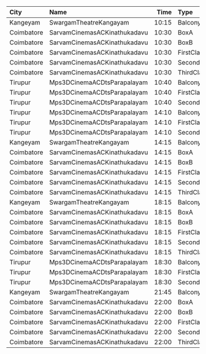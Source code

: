 | City       | Name                         |  Time | Type        | Price | Capacity | Booked |
| :--------- | :--------------------------- | ----: | :---------- | ----: | -------: | -----: |
| Kangeyam   | SwargamTheatreKangayam       | 10:15 | Balcony     |  100₹ |      121 |      0 |
| Coimbatore | SarvamCinemasACKinathukadavu | 10:30 | BoxA        |  120₹ |       16 |     16 |
| Coimbatore | SarvamCinemasACKinathukadavu | 10:30 | BoxB        |  120₹ |       16 |     16 |
| Coimbatore | SarvamCinemasACKinathukadavu | 10:30 | FirstClass  |  100₹ |      148 |     74 |
| Coimbatore | SarvamCinemasACKinathukadavu | 10:30 | SecondClass |   80₹ |      178 |     88 |
| Coimbatore | SarvamCinemasACKinathukadavu | 10:30 | ThirdClass  |   80₹ |       53 |     53 |
| Tirupur    | Mps3DCinemaACDtsParapalayam  | 10:40 | Balcony     |  120₹ |      175 |    175 |
| Tirupur    | Mps3DCinemaACDtsParapalayam  | 10:40 | FirstClass  |  100₹ |      333 |    295 |
| Tirupur    | Mps3DCinemaACDtsParapalayam  | 10:40 | SecondClass |   80₹ |      224 |    180 |
| Tirupur    | Mps3DCinemaACDtsParapalayam  | 14:10 | Balcony     |  120₹ |      175 |    175 |
| Tirupur    | Mps3DCinemaACDtsParapalayam  | 14:10 | FirstClass  |  100₹ |      333 |    295 |
| Tirupur    | Mps3DCinemaACDtsParapalayam  | 14:10 | SecondClass |   80₹ |      224 |    180 |
| Kangeyam   | SwargamTheatreKangayam       | 14:15 | Balcony     |  100₹ |      121 |      0 |
| Coimbatore | SarvamCinemasACKinathukadavu | 14:15 | BoxA        |  120₹ |       16 |     16 |
| Coimbatore | SarvamCinemasACKinathukadavu | 14:15 | BoxB        |  120₹ |       16 |     16 |
| Coimbatore | SarvamCinemasACKinathukadavu | 14:15 | FirstClass  |  100₹ |      148 |     74 |
| Coimbatore | SarvamCinemasACKinathukadavu | 14:15 | SecondClass |   80₹ |      178 |     88 |
| Coimbatore | SarvamCinemasACKinathukadavu | 14:15 | ThirdClass  |   80₹ |       53 |     53 |
| Kangeyam   | SwargamTheatreKangayam       | 18:15 | Balcony     |  100₹ |      121 |      0 |
| Coimbatore | SarvamCinemasACKinathukadavu | 18:15 | BoxA        |  120₹ |       16 |     16 |
| Coimbatore | SarvamCinemasACKinathukadavu | 18:15 | BoxB        |  120₹ |       16 |     16 |
| Coimbatore | SarvamCinemasACKinathukadavu | 18:15 | FirstClass  |  100₹ |      148 |     74 |
| Coimbatore | SarvamCinemasACKinathukadavu | 18:15 | SecondClass |   80₹ |      178 |     88 |
| Coimbatore | SarvamCinemasACKinathukadavu | 18:15 | ThirdClass  |   80₹ |       53 |     53 |
| Tirupur    | Mps3DCinemaACDtsParapalayam  | 18:30 | Balcony     |  120₹ |      175 |    175 |
| Tirupur    | Mps3DCinemaACDtsParapalayam  | 18:30 | FirstClass  |  100₹ |      333 |    295 |
| Tirupur    | Mps3DCinemaACDtsParapalayam  | 18:30 | SecondClass |   80₹ |      224 |    180 |
| Kangeyam   | SwargamTheatreKangayam       | 21:45 | Balcony     |  100₹ |      121 |      0 |
| Coimbatore | SarvamCinemasACKinathukadavu | 22:00 | BoxA        |  120₹ |       16 |     16 |
| Coimbatore | SarvamCinemasACKinathukadavu | 22:00 | BoxB        |  120₹ |       16 |     16 |
| Coimbatore | SarvamCinemasACKinathukadavu | 22:00 | FirstClass  |  100₹ |      148 |     74 |
| Coimbatore | SarvamCinemasACKinathukadavu | 22:00 | SecondClass |   80₹ |      178 |     88 |
| Coimbatore | SarvamCinemasACKinathukadavu | 22:00 | ThirdClass  |   80₹ |       53 |     53 |